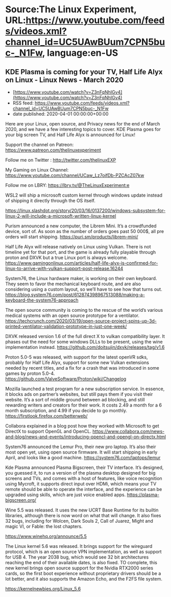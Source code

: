 # Source:The Linux Experiment, URL:https://www.youtube.com/feeds/videos.xml?channel_id=UC5UAwBUum7CPN5buc-_N1Fw, language:en-US

## KDE Plasma is coming for your TV, Half Life Alyx on Linux - Linux News - March 2020
 - [https://www.youtube.com/watch?v=Z3nFqNhIGv4](https://www.youtube.com/watch?v=Z3nFqNhIGv4)
 - RSS feed: https://www.youtube.com/feeds/videos.xml?channel_id=UC5UAwBUum7CPN5buc-_N1Fw
 - date published: 2020-04-01 00:00:00+00:00

Here are your Linux, open source, and Privacy news for the end of March 2020, and we have a few interesting topics to cover. KDE Plasma goes for your big screen TV, and Half Life Alyx is announced for Linux!

Support the channel on Patreon: 
https://www.patreon.com/thelinuxexperiment

Follow me on Twitter : http://twitter.com/thelinuxEXP

My Gaming on Linux Channel: https://www.youtube.com/channel/UCaw_Lz7oifDb-PZCAcZ07kw

Follow me on LBRY: https://lbry.tv/@TheLinuxExperiment:e

WSL2 will ship a microsoft custom kernel through windows update instead of shipping it directly through the OS itself. 

https://linux.slashdot.org/story/20/03/16/0137200/windows-subsystem-for-linux-2-will-include-a-microsoft-written-linux-kernel

Purism announced a new computer, the Librem Mini. It’s a crowdfunded device, sort of. As soon as the number of orders goes past 50 000$, all pre orders will start shipping. 
https://puri.sm/products/librem-mini/

Half Life Alyx will release natively on Linux using Vulkan. There is not timeline yet for that port, and the game is already fully playable through proton and DXVK but a true Linux port is always welcome. 
https://www.gamingonlinux.com/articles/half-life-alyx-is-confirmed-for-linux-to-arrive-with-vulkan-support-post-release.16244

System76, the Linux hardware maker, is working on their own keyboard. They seem to favor the mechanical keyboard route, and are also considering using a custom layout, so we’ll have to see how that turns out. https://blog.system76.com/post/612874398967513088/making-a-keyboard-the-system76-approach

The open source community is coming to the rescue of the world’s various medical systems with an open source prototype for a ventilator. https://techcrunch.com/2020/03/19/open-source-project-spins-up-3d-printed-ventilator-validation-prototype-in-just-one-week/

DXVK released version 1.6 of the full direct X to vulkan compatibility layer. It phases out the need for some windows DLLs to be present, using the wine implementation instead. https://github.com/doitsujin/dxvk/releases/tag/v1.6

Proton 5.0-5 was released, with support for the latest openVR sdks, probably for Half Life Alyx, support for some new Vulkan extensions needed by recent titles, and a fix for a crash that was introduced in some games by proton 5.0-4.
https://github.com/ValveSoftware/Proton/wiki/Changelog

Mozilla launched a test program for a new subscription service. In essence, it blocks ads on partner’s websites, but still pays them if you visit their website. It’s a sort of middle ground between ad blocking, and still rewarding writers and creators for their work. It costs 2.49 a month for a 6 month subscription, and 4.99 if you decide to go monthly.
https://firstlook.firefox.com/betterweb/

Collabora explained in a blog post how they worked with Microsoft to get DirectX to support OpenGL and OpenCL. 
https://www.collabora.com/news-and-blog/news-and-events/introducing-opencl-and-opengl-on-directx.html

System76 announced the Lemur Pro, their new pro laptop. It’s also their most open yet, using open source firmware. It will start shipping in early April, and looks like a good machine.
https://system76.com/laptops/lemur

Kde Plasma announced Plasma Bigscreen, their TV interface. It’s designed, you guessed it, to run a version of the plasma desktop designed for big screens and TVs, and comes with a host of features, like voice recognition using Mycroft, it supports direct input over HDMi, which means your TV remote should be able to operate the interface, and the experience can be upgraded using skills, which are just voice enabled apps.
https://plasma-bigscreen.org/

Wine 5.5 was released. It uses the new UCRT Base Runtime for its builtin libraries, although there is now word on what that will change. It also fixes 32 bugs, including for Wolcen, Dark Souls 2, Call of Juarez, Might and magic VI, or Fable: the lost chapters.

https://www.winehq.org/announce/5.5

The Linux kernel 5.6 was released. It brings support for the wireguard protocol, which is an open source VPN implementation, as well as support for USB 4. The year 2038 bug, which would see 32 bit architectures reaching the end of their available dates, is also fixed. TO complete, this new kernel brings open source support for the Nvidia RTX2000 series cards, so the first boot experience without proprietary drivers should be a lot better, and it also supports the Amazon Echo, and the F2FS file system.

https://kernelnewbies.org/Linux_5.6

